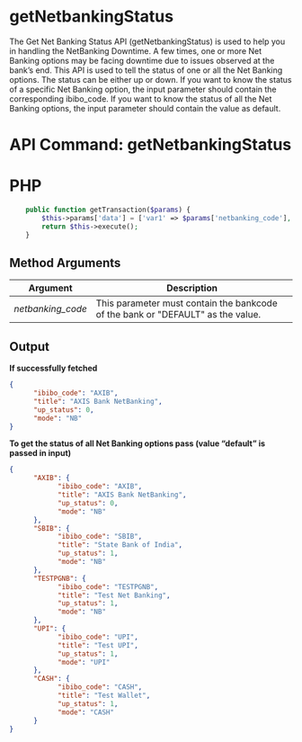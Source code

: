 # getNetbankingStatus

The Get Net Banking Status API (getNetbankingStatus) is used to help you in handling the NetBanking Downtime. A few times, one or more Net Banking options may be facing downtime due to issues observed at the bank’s end. This API is used to tell the status of one or all the Net Banking options. The status can be either up or down. If you want to know the status of a specific Net Banking option, the input parameter should contain the corresponding ibibo_code. If you want to know the status of all the Net Banking options, the input parameter should contain the value as default.

# API Command: getNetbankingStatus

# PHP

```php
    public function getTransaction($params) {
        $this->params['data'] = ['var1' => $params['netbanking_code'], 'command' => self::GET_NETBANKING_STATUS_API];
        return $this->execute();
    }
```

## Method Arguments

Argument |  Description
------------ | --------------------------
*netbanking_code* | This parameter must contain the bankcode of the bank or "DEFAULT" as the value.

## Output

**If successfully fetched**

```json
{
      "ibibo_code": "AXIB",
      "title": "AXIS Bank NetBanking",
      "up_status": 0,
      "mode": "NB"
}
```

**To get the status of all Net Banking options pass (value “default” is passed in input)**

```json
{
      "AXIB": {
            "ibibo_code": "AXIB",
            "title": "AXIS Bank NetBanking",
            "up_status": 0,
            "mode": "NB"
      },
      "SBIB": {
            "ibibo_code": "SBIB",
            "title": "State Bank of India",
            "up_status": 1,
            "mode": "NB"
      },
      "TESTPGNB": {
            "ibibo_code": "TESTPGNB",
            "title": "Test Net Banking",
            "up_status": 1,
            "mode": "NB"
      },
      "UPI": {
            "ibibo_code": "UPI",
            "title": "Test UPI",
            "up_status": 1,
            "mode": "UPI"
      },
      "CASH": {
            "ibibo_code": "CASH",
            "title": "Test Wallet",
            "up_status": 1,
            "mode": "CASH"
      }
}
```
